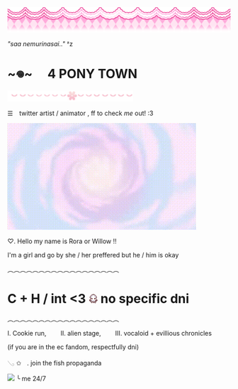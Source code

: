 
![](https://github.com/ellukaswife/ellukaswife/blob/0c36765b1a14cb38bd373059d5fdff5f7620f728/1yqwbv.png)

*"saa nemurinasai.."* ᶻz 

# ~𖦹~ ⠀ **4 PONY TOWN**

![](https://github.com/ellukaswife/ellukaswife/blob/9c6d04a2db859e135307c8a4550f049367cec801/75005b.png)

☰  ⠀twitter artist / animator , ff to check *me* out! :3

![image](https://github.com/ellukaswife/ellukaswife/blob/75b4661a9a9a29b861f54d77fa9ea51747b8a400/eternalsugargif.gif) 

♡. Hello my name is Rora or Willow !! 

I'm a girl and go by she / her preffered but he / him is okay 

︵︵︵︵︵︵︵︵︵︵︵︵︵︵︵︵︵︵ 

# C + H / int <3 ![](https://github.com/ellukaswife/ellukaswife/blob/9c6d04a2db859e135307c8a4550f049367cec801/IMG_4136.gif) no specific **dni**

︵︵︵︵︵︵︵︵︵︵︵︵︵︵︵︵︵︵ 

Ⅰ. Cookie run, ⠀ ⠀ ⅠⅠ. alien stage, ⠀ ⠀ ⅠⅠⅠ. vocaloid + evillious chronicles 

(if you are in the ec fandom, respectfully dni)

𓂅  ✩ㅤ.  join the fish propaganda

![](https://github.com/ellukaswife/ellukaswife/blob/093c4f92a064a2cd11b3669eb96d7256b4f70e0a/Cookie0603-cookie0603-personal1.gif) ╰ me 24/7

